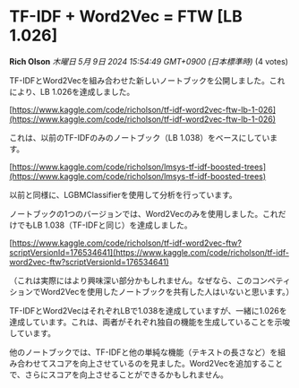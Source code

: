 # TF-IDF + Word2Vec = FTW [LB 1.026]
**Rich Olson** *木曜日 5月 9日 2024 15:54:49 GMT+0900 (日本標準時)* (4 votes)

TF-IDFとWord2Vecを組み合わせた新しいノートブックを公開しました。これにより、LB 1.026を達成しました。

[https://www.kaggle.com/code/richolson/tf-idf-word2vec-ftw-lb-1-026](https://www.kaggle.com/code/richolson/tf-idf-word2vec-ftw-lb-1-026)

これは、以前のTF-IDFのみのノートブック（LB 1.038）をベースにしています。

[https://www.kaggle.com/code/richolson/lmsys-tf-idf-boosted-trees](https://www.kaggle.com/code/richolson/lmsys-tf-idf-boosted-trees)

以前と同様に、LGBMClassifierを使用して分析を行っています。

ノートブックの1つのバージョンでは、Word2Vecのみを使用しました。これだけでもLB 1.038（TF-IDFと同じ）を達成しました。

[https://www.kaggle.com/code/richolson/tf-idf-word2vec-ftw?scriptVersionId=176534641](https://www.kaggle.com/code/richolson/tf-idf-word2vec-ftw?scriptVersionId=176534641)

（これは実際にはより興味深い部分かもしれません。なぜなら、このコンペティションでWord2Vecを使用したノートブックを共有した人はいないと思います。）

TF-IDFとWord2VecはそれぞれLBで1.038を達成していますが、一緒に1.026を達成しています。これは、両者がそれぞれ独自の機能を生成していることを示唆しています。

他のノートブックでは、TF-IDFと他の単純な機能（テキストの長さなど）を組み合わせてスコアを向上させているのを見ました。Word2Vecを追加することで、さらにスコアを向上させることができるかもしれません。 

